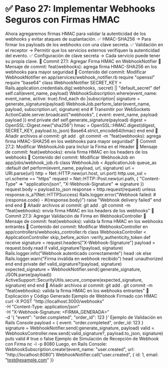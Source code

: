 # ✅ Paso 27: Implementar Webhooks Seguros con Firmas HMAC

Ahora agregaremos firmas HMAC para validar la autenticidad de los webhooks y evitar ataques de suplantación.
✅ HMAC-SHA256 → Para firmar los payloads de los webhooks con una clave secreta.
✅ Validación en el receptor → Permitir que los servicios externos verifiquen la autenticidad del evento.
✅ Configuración de clave secreta → Cada servicio puede tener su propia clave.
📌 Commit 27.1: Agregar Firma HMAC en WebhookNotifier
🔹 Mensaje de commit:
feat(webhooks): agrega firma HMAC-SHA256 en los webhooks para mayor seguridad
🔹 Contenido del commit:
Modificar WebhookNotifier en app/services/webhook_notifier.rb
require "openssl"
require "base64"
class WebhookNotifier
SECRET_KEY = Rails.application.credentials.dig(:webhooks, :secret) || "default_secret"
def self.call(event_name, payload)
WebhookSubscription.where(event_name: event_name, active: true).find_each do |subscription|
signature = generate_signature(payload)
WebhookJob.perform_later(event_name, payload, subscription.url, signature)
end
    # Transmitir por WebSockets
    ActionCable.server.broadcast("webhooks", { event: event_name, payload: payload })
end
private
def self.generate_signature(payload)
digest = OpenSSL::Digest.new("sha256")
hmac = OpenSSL::HMAC.digest(digest, SECRET_KEY, payload.to_json)
Base64.strict_encode64(hmac)
end
end
🔹 Añadir archivos al commit:
git add .
git commit -m "feat(webhooks): agrega firma HMAC-SHA256 en los webhooks para mayor seguridad"
📌 Commit 27.2: Modificar WebhookJob para Incluir la Firma en el Header
🔹 Mensaje de commit:
feat(webhooks): envía firma HMAC en los headers de los webhooks
🔹 Contenido del commit:
Modificar WebhookJob en app/jobs/webhook_job.rb
class WebhookJob < ApplicationJob
queue_as :default
def perform(event_name, payload, url, signature)
uri = URI.parse(url)
http = Net::HTTP.new(uri.host, uri.port)
http.use_ssl = uri.scheme == "https"
    request = Net::HTTP::Post.new(uri.path, {
      "Content-Type" => "application/json",
      "X-Webhook-Signature" => signature
    })
    request.body = payload.to_json
    response = http.request(request)
    unless response.is_a?(Net::HTTPSuccess)
      Rails.logger.error("Webhook failed: #{response.code} - #{response.body}")
      raise "Webhook delivery failed"
    end
end
end
🔹 Añadir archivos al commit:
git add .
git commit -m "feat(webhooks): envía firma HMAC en los headers de los webhooks"
📌 Commit 27.3: Agregar Validación de Firma en WebhooksController
🔹 Mensaje de commit:
feat(webhooks): valida la firma HMAC en los webhooks entrantes
🔹 Contenido del commit:
Modificar WebhooksController en app/controllers/webhooks_controller.rb
class WebhooksController < ApplicationController
skip_before_action :verify_authenticity_token
def receive
signature = request.headers["X-Webhook-Signature"]
payload = request.body.read
    if valid_signature?(payload, signature)
      Rails.logger.info("Webhook autenticado correctamente")
      head :ok
    else
      Rails.logger.warn("Firma inválida en webhook recibido")
      head :unauthorized
    end
end
private
def valid_signature?(payload, signature)
expected_signature = WebhookNotifier.send(:generate_signature, JSON.parse(payload))
ActiveSupport::SecurityUtils.secure_compare(expected_signature, signature)
end
end
🔹 Añadir archivos al commit:
git add .
git commit -m "feat(webhooks): valida la firma HMAC en los webhooks entrantes"
📝 Explicación y Código Generado
Ejemplo de Webhook Firmado con HMAC
curl -X POST "http://localhost:3000/webhooks" \
 -H "Content-Type: application/json" \
 -H "X-Webhook-Signature: <FIRMA_GENERADA>" \
 -d '{ "event": "order.completed", "order_id": 123 }'
Ejemplo de Validación en Rails Console
payload = { event: "order.completed", order_id: 123 }
signature = WebhookNotifier.send(:generate_signature, payload)
valid = WebhooksController.new.send(:valid_signature?, payload.to_json, signature)
puts valid # true o false
Ejemplo de Simulación de Recepción de Webhook con Firma
nc -l -p 8080
Luego, en Rails Console:
WebhookSubscription.create!(event_name: "user.created", url: "http://localhost:8080")
WebhookNotifier.call("user.created", { id: 1, email: "test@example.com" })
